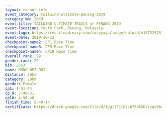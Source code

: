 ```yaml
---
layout: runner-info 
event_category: tailwind-ultimate-penang-2019 
category_km: 20KM 
event-title: TAILWIND ULTIMATE TRAILS of PENANG 2019 
event-location: Youth Park, Penang, Malaysia 
event-logo: https://res.cloudinary.com/raceyaya/image/upload/v1572252513/logo/utop-2019_h9tzys.jpg 
event-date: 2019-10-12 
checkpoint-name2: CP1 Race Time 
checkpoint-name3: CP9 Race Time 
checkpoint-name4: CP10 Race Time 
overall_rank: 99
gender_rank: 29
bib: 2563
name: MONG WEI OOI
distance: 20km
category: 20km
gender: Female
cp1: 1-51-44
cp_9: 3-40-31
cp10: 4-56-46
finish_time: 5-49-14
certificate: https://drive.google.com/file/d/1Ugi1FCiGsLb75oEXDVLzqkS84VBu4uN5/view?usp=sharing
---
```

